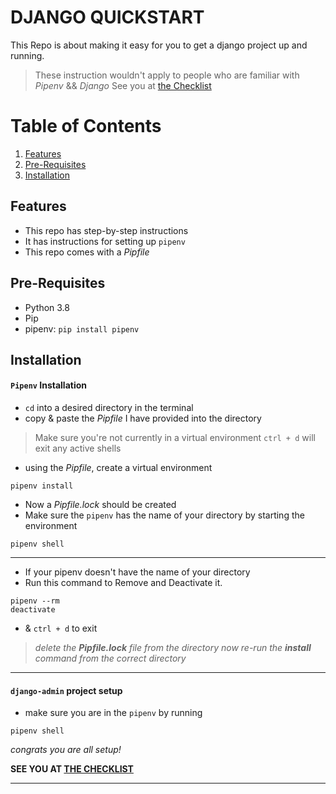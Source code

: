 # DJANGO QUICKSTART
This Repo is about making it easy for you to get a django project up and running.
>These instruction wouldn't apply to people who are familiar with *Pipenv* && *Django*
>See you at [the Checklist](https://rp-bot.github.io/django_checklist/)

# Table of Contents

1. [Features](#Features)
2. [Pre-Requisites](#Pre-Requisites)
3. [Installation](#Installation)


## Features
- This repo has step-by-step instructions
- It has instructions for setting up `pipenv`
- This repo comes with a *Pipfile*

## Pre-Requisites

- Python 3.8 
- Pip
- pipenv: ```pip install pipenv```

## Installation

#### `Pipenv` Installation
- `cd` into a desired directory in the terminal
- copy & paste the *Pipfile* I have provided into the directory
>Make sure you're not currently in a virtual environment
`ctrl + d` will exit any active shells
- using the *Pipfile*, create a virtual environment
```shell
pipenv install
```
- Now a *Pipfile.lock* should be created
- Make sure the `pipenv` has the name of your directory by starting the environment

```shell
pipenv shell
```

---

- If your pipenv doesn't have the name of your directory
- Run this command to Remove and Deactivate it.

```shell
pipenv --rm
deactivate
```
- & `ctrl + d` to exit


><i>delete the **Pipfile.lock** file from the directory
>now re-run the **install** command from the correct directory</i>
---

#### `django-admin` project setup
- make sure you are in the `pipenv` by running
```shell
pipenv shell
```

*congrats you are all setup!*

**SEE YOU AT [THE CHECKLIST](https://rp-bot.github.io/django_checklist/)**

---
